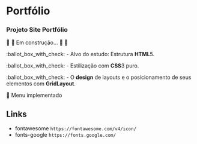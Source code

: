 # Portfólio
### Projeto Site Portfólio
🚧  🚀 Em construção... 🚀  🚧
<p align="left">:ballot_box_with_check: - Alvo do estudo: Estrutura <strong>HTML</strong>5.</p>
<p align="left">:ballot_box_with_check: - Estilização com  <strong>CSS</strong>3 puro.</p>
<p align="left">:ballot_box_with_check: - O <strong>design</strong> de layouts e o posicionamento de seus elementos com  <strong>GridLayout</strong>.</p>

:pushpin: Menu implementado
 


## Links

- fontawesome
    `https://fontawesome.com/v4/icon/`
- fonts-google
    `https://fonts.google.com/`
    
 
